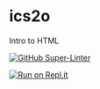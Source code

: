 # ics2o
Intro to HTML

[![GitHub Super-Linter](https://github.com/chrisatk/ics2o-html/workflows/Lint%20Code%20Base/badge.svg)](https://github.com/marketplace/actions/super-linter)

[![Run on Repl.it](https://replit.com/badge/github/chrisatk/ics2o-html)](https://replit.com/new/github/chrisatk/ics2o-html)
